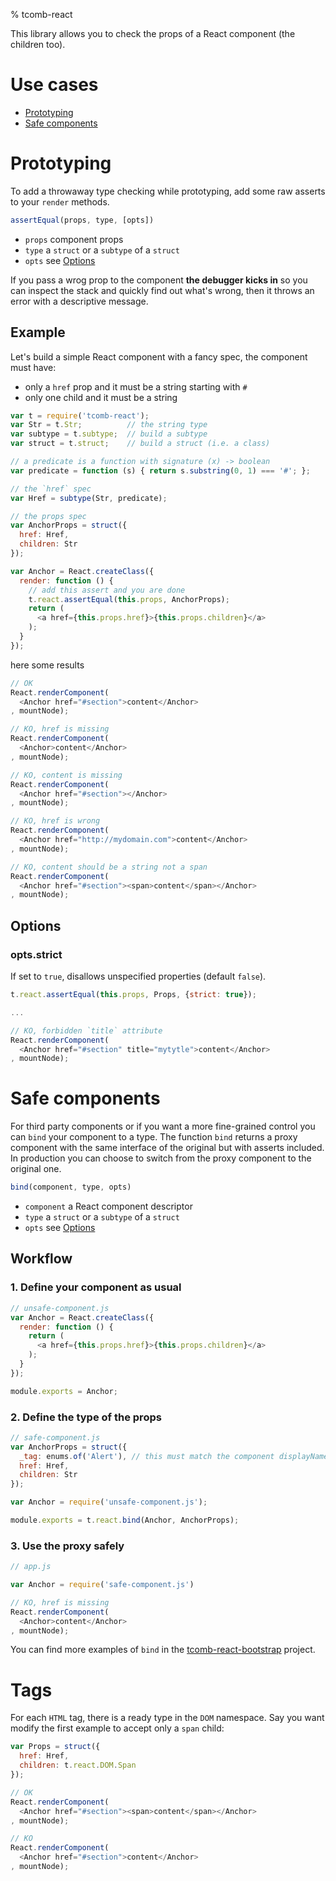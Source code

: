 % tcomb-react

This library allows you to check the props of a React component (the children too).

# Use cases

- [Prototyping](#prototyping)
- [Safe components](#safe-components)

# Prototyping

To add a throwaway type checking while prototyping, add some raw asserts to your `render` methods.

```js
assertEqual(props, type, [opts])
```
- `props` component props
- `type` a `struct` or a `subtype` of a `struct`
- `opts` see [Options](#options)

If you pass a wrog prop to the component **the debugger kicks in** so you can inspect the stack and quickly find out what's wrong, then it throws an error with a descriptive message.

## Example

Let's build a simple React component with a fancy spec, the component must have:

- only a `href` prop and it must be a string starting with `#`
- only one child and it must be a string

```js
var t = require('tcomb-react');
var Str = t.Str;          // the string type
var subtype = t.subtype;  // build a subtype
var struct = t.struct;    // build a struct (i.e. a class)

// a predicate is a function with signature (x) -> boolean
var predicate = function (s) { return s.substring(0, 1) === '#'; };

// the `href` spec
var Href = subtype(Str, predicate);

// the props spec
var AnchorProps = struct({
  href: Href,
  children: Str
});

var Anchor = React.createClass({
  render: function () {
    // add this assert and you are done
    t.react.assertEqual(this.props, AnchorProps);
    return (
      <a href={this.props.href}>{this.props.children}</a>
    );
  }
});
```

here some results

```js
// OK
React.renderComponent(
  <Anchor href="#section">content</Anchor>
, mountNode);

// KO, href is missing
React.renderComponent(
  <Anchor>content</Anchor>
, mountNode);

// KO, content is missing
React.renderComponent(
  <Anchor href="#section"></Anchor>
, mountNode);

// KO, href is wrong
React.renderComponent(
  <Anchor href="http://mydomain.com">content</Anchor>
, mountNode);

// KO, content should be a string not a span
React.renderComponent(
  <Anchor href="#section"><span>content</span></Anchor>
, mountNode);
```

## Options

### opts.strict

If set to `true`, disallows unspecified properties (default `false`).

```js
t.react.assertEqual(this.props, Props, {strict: true});

...

// KO, forbidden `title` attribute
React.renderComponent(
  <Anchor href="#section" title="mytytle">content</Anchor>
, mountNode);
```

# Safe components

For third party components or if you want a more fine-grained control you can `bind` your component to a type. 
The function `bind` returns a proxy component with the same interface of the original but with asserts included.
In production you can choose to switch from the proxy component to the original one.

```js
bind(component, type, opts)
```

- `component` a React component descriptor
- `type` a `struct` or a `subtype` of a `struct`
- `opts` see [Options](#options)

## Workflow

### 1. Define your component as usual

```js
// unsafe-component.js
var Anchor = React.createClass({
  render: function () {
    return (
      <a href={this.props.href}>{this.props.children}</a>
    );
  }
});

module.exports = Anchor;
```

### 2. Define the type of the props

```js
// safe-component.js
var AnchorProps = struct({
  _tag: enums.of('Alert'), // this must match the component displayName
  href: Href,
  children: Str
});

var Anchor = require('unsafe-component.js');

module.exports = t.react.bind(Anchor, AnchorProps);
```

### 3. Use the proxy safely

```js
// app.js

var Anchor = require('safe-component.js')

// KO, href is missing
React.renderComponent(
  <Anchor>content</Anchor>
, mountNode);
```

You can find more examples of `bind` in the [tcomb-react-bootstrap](https://github.com/gcanti/tcomb-react-bootstrap) project.

# Tags

For each `HTML` tag, there is a ready type in the `DOM` namespace.
Say you want modify the first example to accept only a `span` child:

```js
var Props = struct({
  href: Href,
  children: t.react.DOM.Span
});

// OK
React.renderComponent(
  <Anchor href="#section"><span>content</span></Anchor>
, mountNode);

// KO
React.renderComponent(
  <Anchor href="#section">content</Anchor>
, mountNode);
```
